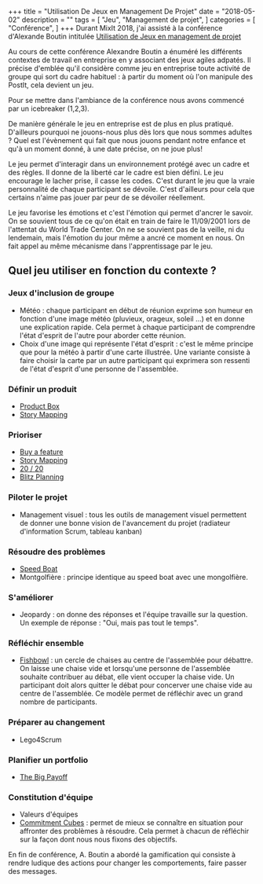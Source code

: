 +++
title = "Utilisation De Jeux en Management De Projet"
date = "2018-05-02"
description = ""
tags = [
    "Jeu",
    "Management de projet",
]
categories = [
    "Conférence",
]
+++
Durant MixIt 2018, j'ai assisté à la conférence d'Alexande Boutin intitulée [Utilisation de Jeux en management de projet](https://mixitconf.org/2018/utilisation-de-jeux-en-management-de-projet)

Au cours de cette conférence Alexandre Boutin a énuméré les différents contextes de travail en entreprise en y associant des jeux agiles adpatés. Il précise d'emblée qu'il considère comme jeu en entreprise toute activité de groupe qui sort du cadre habituel : à partir du moment où l'on manipule des PostIt, cela devient un jeu.

Pour se mettre dans l'ambiance de la conférence nous avons commencé par un icebreaker (1,2,3).

De manière générale le jeu en entreprise est de plus en plus pratiqué. D'ailleurs pourquoi ne jouons-nous plus dès lors que nous sommes adultes ? Quel est l'évènement qui fait que nous jouons pendant notre enfance et qu'à un moment donné, à une date précise, on ne joue plus!

Le jeu permet d'interagir dans un environnement protégé avec un cadre et des règles. Il donne de la liberté car le cadre est bien défini. Le jeu encourage le lacher prise, il casse les codes. C'est durant le jeu que la vraie personnalité de chaque participant se dévoile. C'est d'ailleurs pour cela que certains n'aime pas jouer par peur de se dévoiler réellement.

Le jeu favorise les émotions et c'est l'émotion qui permet d'ancrer le savoir. On se souvient tous de ce qu'on était en train de faire le 11/09/2001 lors de l'attentat du World Trade Center. On ne se souvient pas de la veille, ni du lendemain, mais l'émotion du jour même a ancré ce moment en nous. On fait appel au même mécanisme dans l'apprentissage par le jeu.

## Quel jeu utiliser en fonction du contexte ?
### Jeux d'inclusion de groupe
- Météo : chaque participant en début de réunion exprime son humeur en fonction d'une image météo (pluvieux, orageux, soleil ...) et en donne une explication rapide. Cela permet à chaque participant de comprendre l'état d'esprit de l'autre pour aborder cette réunion. 
- Choix d'une image qui représente l'état d'esprit : c'est le même principe que pour la météo à partir d'une carte illustrée. Une variante consiste à faire choisir la carte par un autre participant qui exprimera son ressenti de l'état d'esprit d'une personne de l'assemblée.
### Définir un produit
- [Product Box](http://coach-agile.com/product-box/)
- [Story Mapping](http://www.areyouagile.com/2017/01/cartographie-plan-action/)
### Prioriser
- [Buy a feature](https://www.innovationgames.com/buy-a-feature/)
- [Story Mapping](http://www.areyouagile.com/2017/01/cartographie-plan-action/)
- [20 / 20](https://www.innovationgames.com/2020-vision/)
- [Blitz Planning](http://www.agilex.fr/2009/09/blitz-planning/)
### Piloter le projet
- Management visuel : tous les outils de management visuel permettent de donner une bonne vision de l'avancement du projet (radiateur d'information Scrum, tableau kanban)
### Résoudre des problèmes
- [Speed Boat](http://coach-agile.com/speed-boat/)
- Montgolfière : principe identique au speed boat avec une mongolfière.
### S'améliorer
- Jeopardy : on donne des réponses et l'équipe travaille sur la question. Un exemple de réponse : "Oui, mais pas tout le temps".
### Réfléchir ensemble
- [Fishbowl](http://pouremporter.communagir.org/outils/le-fisnbowl) : un cercle de chaises au centre de l'assemblée pour débattre. On laisse une chaise vide et lorsqu'une personne de l'assemblée souhaite contribuer au débat, elle vient occuper la chaise vide. Un participant doit alors quitter le débat pour concerver une chaise vide au centre de l'assemblée. Ce modèle permet de réfléchir avec un grand nombre de participants.
### Préparer au changement
- Lego4Scrum
### Planifier un portfolio
- [The Big Payoff](http://www.agilex.fr/jeu-the-big-payoff/)
### Constitution d'équipe
- Valeurs d'équipes
- [Commitment Cubes](http://chrisdeniaud.com/wikiAGFr/index.php?title=Jeu_des_cubes) : permet de mieux se connaître en situation pour affronter des problèmes à résoudre. Cela permet à chacun de réfléchir sur la façon dont nous nous fixons des objectifs.

En fin de conférence, A. Boutin a abordé la gamification qui consiste à rendre ludique des actions pour changer les comportements, faire passer des messages.